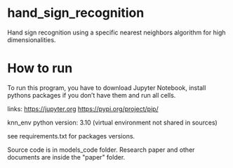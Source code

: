 # hand_sign_recognition
Hand sign recognition using a specific nearest neighbors algorithm for high dimensionalities.

# How to run
To run this program, you have to download Jupyter Notebook, install pythons packages if you don’t have them and run all cells.

links:
https://jupyter.org
https://pypi.org/project/pip/

knn_env python version: 3.10 (virtual environment not shared in sources)

see requirements.txt for packages versions.

Source code is in models_code folder.
Research paper and other documents are inside the "paper" folder.
